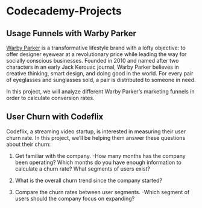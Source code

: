 # Codecademy-Projects

## Usage Funnels with Warby Parker
[Warby Parker](https://www.warbyparker.com/) is a transformative lifestyle brand with a lofty objective: to offer designer eyewear at a revolutionary price while leading the way for socially conscious businesses. Founded in 2010 and named after two characters in an early Jack Kerouac journal, Warby Parker believes in creative thinking, smart design, and doing good in the world. For every pair of eyeglasses and sunglasses sold, a pair is distributed to someone in need.

In this project, we will analyze different Warby Parker’s marketing funnels in order to calculate conversion rates.

## User Churn with Codeflix
Codeflix, a streaming video startup, is interested in measuring their user churn rate. In this project, we’ll be helping them answer these questions about their churn:

1. Get familiar with the company.
  -How many months has the company been operating? Which months do you have enough information to calculate a churn rate?
What segments of users exist? <br>

2. What is the overall churn trend since the company started?

3. Compare the churn rates between user segments.
  -Which segment of users should the company focus on expanding?
